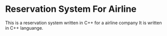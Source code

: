 # Reservation System For Airline
This is a reservation system written in C++ for a airline company It is written in C++ languange.
